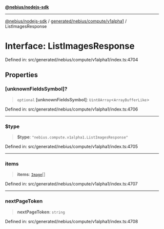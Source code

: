 [**@nebius/nodejs-sdk**](../../../../../README.md)

---

[@nebius/nodejs-sdk](../../../../../README.md) / [generated/nebius/compute/v1alpha1](../README.md) / ListImagesResponse

# Interface: ListImagesResponse

Defined in: src/generated/nebius/compute/v1alpha1/index.ts:4704

## Properties

### \[unknownFieldsSymbol\]?

> `optional` **\[unknownFieldsSymbol\]**: `Uint8Array`\<`ArrayBufferLike`\>

Defined in: src/generated/nebius/compute/v1alpha1/index.ts:4706

---

### $type

> **$type**: `"nebius.compute.v1alpha1.ListImagesResponse"`

Defined in: src/generated/nebius/compute/v1alpha1/index.ts:4705

---

### items

> **items**: [`Image`](Image.md)[]

Defined in: src/generated/nebius/compute/v1alpha1/index.ts:4707

---

### nextPageToken

> **nextPageToken**: `string`

Defined in: src/generated/nebius/compute/v1alpha1/index.ts:4708
